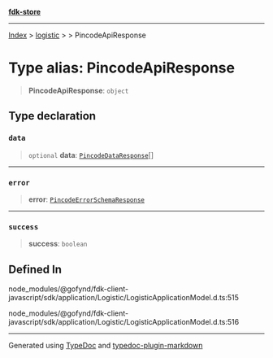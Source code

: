 [**fdk-store**](../../../README.md)
***

[Index](../../../API.md) > [logistic](../../README.md) > [<internal>](../README.md) > PincodeApiResponse

# Type alias: PincodeApiResponse

> **PincodeApiResponse**: `object`

## Type declaration

### `data`

> `optional` **data**: [`PincodeDataResponse`](type-alias.PincodeDataResponse.md)[]

***

### `error`

> **error**: [`PincodeErrorSchemaResponse`](type-alias.PincodeErrorSchemaResponse.md)

***

### `success`

> **success**: `boolean`

## Defined In

node\_modules/@gofynd/fdk-client-javascript/sdk/application/Logistic/LogisticApplicationModel.d.ts:515

node\_modules/@gofynd/fdk-client-javascript/sdk/application/Logistic/LogisticApplicationModel.d.ts:516

***
Generated using [TypeDoc](https://typedoc.org/) and [typedoc-plugin-markdown](https://www.npmjs.com/package/typedoc-plugin-markdown)
